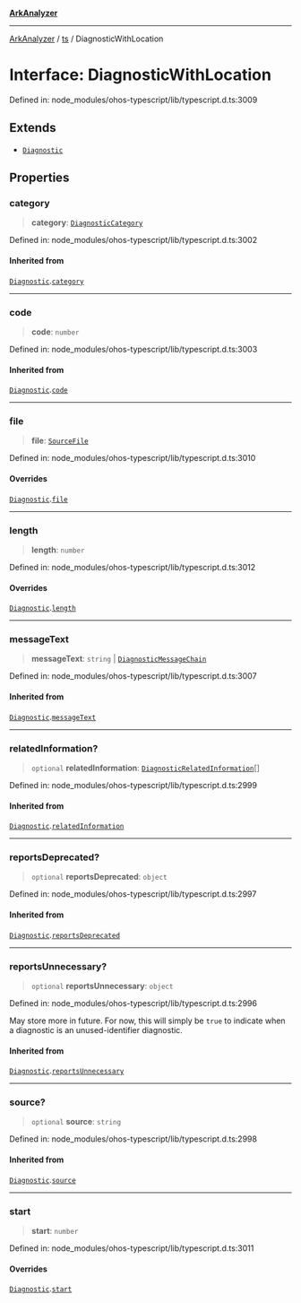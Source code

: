 [**ArkAnalyzer**](../../../../README.md)

***

[ArkAnalyzer](../../../../globals.md) / [ts](../README.md) / DiagnosticWithLocation

# Interface: DiagnosticWithLocation

Defined in: node\_modules/ohos-typescript/lib/typescript.d.ts:3009

## Extends

- [`Diagnostic`](Diagnostic.md)

## Properties

### category

> **category**: [`DiagnosticCategory`](../enumerations/DiagnosticCategory.md)

Defined in: node\_modules/ohos-typescript/lib/typescript.d.ts:3002

#### Inherited from

[`Diagnostic`](Diagnostic.md).[`category`](Diagnostic.md#category)

***

### code

> **code**: `number`

Defined in: node\_modules/ohos-typescript/lib/typescript.d.ts:3003

#### Inherited from

[`Diagnostic`](Diagnostic.md).[`code`](Diagnostic.md#code)

***

### file

> **file**: [`SourceFile`](SourceFile.md)

Defined in: node\_modules/ohos-typescript/lib/typescript.d.ts:3010

#### Overrides

[`Diagnostic`](Diagnostic.md).[`file`](Diagnostic.md#file)

***

### length

> **length**: `number`

Defined in: node\_modules/ohos-typescript/lib/typescript.d.ts:3012

#### Overrides

[`Diagnostic`](Diagnostic.md).[`length`](Diagnostic.md#length)

***

### messageText

> **messageText**: `string` \| [`DiagnosticMessageChain`](DiagnosticMessageChain.md)

Defined in: node\_modules/ohos-typescript/lib/typescript.d.ts:3007

#### Inherited from

[`Diagnostic`](Diagnostic.md).[`messageText`](Diagnostic.md#messagetext)

***

### relatedInformation?

> `optional` **relatedInformation**: [`DiagnosticRelatedInformation`](DiagnosticRelatedInformation.md)[]

Defined in: node\_modules/ohos-typescript/lib/typescript.d.ts:2999

#### Inherited from

[`Diagnostic`](Diagnostic.md).[`relatedInformation`](Diagnostic.md#relatedinformation)

***

### reportsDeprecated?

> `optional` **reportsDeprecated**: `object`

Defined in: node\_modules/ohos-typescript/lib/typescript.d.ts:2997

#### Inherited from

[`Diagnostic`](Diagnostic.md).[`reportsDeprecated`](Diagnostic.md#reportsdeprecated)

***

### reportsUnnecessary?

> `optional` **reportsUnnecessary**: `object`

Defined in: node\_modules/ohos-typescript/lib/typescript.d.ts:2996

May store more in future. For now, this will simply be `true` to indicate when a diagnostic is an unused-identifier diagnostic.

#### Inherited from

[`Diagnostic`](Diagnostic.md).[`reportsUnnecessary`](Diagnostic.md#reportsunnecessary)

***

### source?

> `optional` **source**: `string`

Defined in: node\_modules/ohos-typescript/lib/typescript.d.ts:2998

#### Inherited from

[`Diagnostic`](Diagnostic.md).[`source`](Diagnostic.md#source)

***

### start

> **start**: `number`

Defined in: node\_modules/ohos-typescript/lib/typescript.d.ts:3011

#### Overrides

[`Diagnostic`](Diagnostic.md).[`start`](Diagnostic.md#start)
